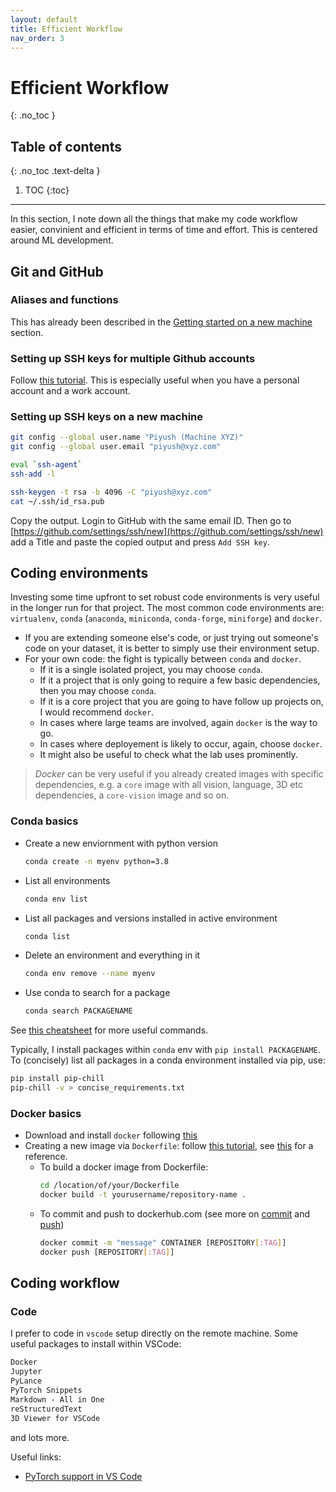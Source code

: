 ```yaml
---
layout: default
title: Efficient Workflow
nav_order: 3
---
```


# Efficient Workflow
{: .no_toc }

## Table of contents
{: .no_toc .text-delta }

1. TOC
{:toc}

---

In this section, I note down all the things that make my code workflow easier, convinient and efficient in terms of time and effort. This is centered around ML development.


## Git and GitHub

### Aliases and functions

This has already been described in the [Getting started on a new machine](new_machine.md#Setting-up-bash-aliases-&-others) section.

### Setting up SSH keys for multiple Github accounts

Follow [this tutorial](https://gist.github.com/oanhnn/80a89405ab9023894df7). This is especially useful when you have a personal account and a work account.

### Setting up SSH keys on a new machine

```bash
git config --global user.name "Piyush (Machine XYZ)"
git config --global user.email "piyush@xyz.com"

eval `ssh-agent`
ssh-add -l

ssh-keygen -t rsa -b 4096 -C "piyush@xyz.com"
cat ~/.ssh/id_rsa.pub
```

Copy the output. Login to GitHub with the same email ID. Then go to [https://github.com/settings/ssh/new](https://github.com/settings/ssh/new) add a Title and paste the copied output and press `Add SSH key`.


## Coding environments

Investing some time upfront to set robust code environments is very useful in the longer run for that project. The most common code environments are: `virtualenv`, `conda` (`anaconda`, `miniconda`, `conda-forge`, `miniforge`) and `docker`.

* If you are extending someone else's code, or just trying out someone's code on your dataset, it is better to simply use their environment setup.
* For your own code: the fight is typically between `conda` and `docker`.
  * If it is a single isolated project, you may choose `conda`.
  * If it a project that is only going to require a few basic dependencies, then you may choose `conda`.
  * If it is a core project that you are going to have follow up projects on, I would recommend `docker`.
  * In cases where large teams are involved, again `docker` is the way to go.
  * In cases where deployement is likely to occur, again, choose `docker`.
  * It might also be useful to check what the lab uses prominently.

> *Docker* can be very useful if you already created images with specific dependencies, e.g. a `core` image with all vision, language, 3D etc dependencies, a `core-vision` image and so on.

### Conda basics

* Create a new enviornment with python version
  ```bash
  conda create -n myenv python=3.8
  ```
* List all environments
  ```bash
  conda env list
  ```
* List all packages and versions installed in active environment
  ```bash
  conda list
  ```
* Delete an environment and everything in it
  ```bash
  conda env remove --name myenv
  ```
* Use conda to search for a package
  ```bash
  conda search PACKAGENAME
  ```
See [this cheatsheet](https://docs.conda.io/projects/conda/en/4.6.0/_downloads/52a95608c49671267e40c689e0bc00ca/conda-cheatsheet.pdf) for more useful commands.

Typically, I install packages within `conda` env with `pip install PACKAGENAME`. To (concisely) list all packages in a conda environment installed via pip, use:
```bash
pip install pip-chill
pip-chill -v > concise_requirements.txt
```

### Docker basics

* Download and install `docker` following [this](https://docs.docker.com/get-started/#download-and-install-docker)
* Creating a new image via `Dockerfile`: follow [this tutorial](https://stackify.com/docker-build-a-beginners-guide-to-building-docker-images/), see [this](https://github.com/WadhwaniAI/cough-against-covid) for a reference.
  * To build a docker image from Dockerfile:
    ```bash
    cd /location/of/your/Dockerfile
    docker build -t yourusername/repository-name .
    ```
  * To commit and push to dockerhub.com (see more on [commit](https://docs.docker.com/engine/reference/commandline/commit/) and [push](https://docs.docker.com/engine/reference/commandline/push/))
    ```bash
    docker commit -m "message" CONTAINER [REPOSITORY[:TAG]]
    docker push [REPOSITORY[:TAG]]
    ```

## Coding workflow

### Code

I prefer to code in `vscode` setup directly on the remote machine. Some useful packages to install within VSCode:
```txt
Docker
Jupyter
PyLance
PyTorch Snippets
Markdown - All in One
reStructuredText
3D Viewer for VSCode
```
and lots more.

Useful links:
* [PyTorch support in VS Code](https://code.visualstudio.com/docs/datascience/pytorch-support)
